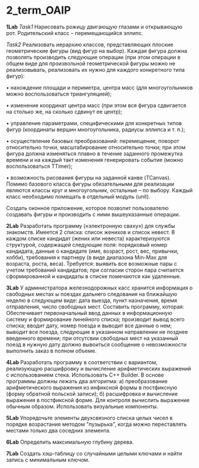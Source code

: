 # 2_term_OAIP
**1Lab**
*Task1* Нарисовать рожицу двигающую глазами и открывающую рот. Родительский класс – перемещающийся эллипс.

*Task2* Реализовать иерархию классов, представляющих плоские геометрические фигуры (вид фигур на выбор). Каждая фигура должна позволять производить следующие операции (при этом операции в общем виде для произвольной геометрической фигуры можно не реализовывать, реализовать их нужно для каждого конкретного типа фигур):

•	нахождение площади и периметра, центра масс (для многоугольников можно воспользоваться триангуляцией);

•	изменение координат центра масс (при этом вся фигура сдвигается на столько же, на сколько сдвинут ее центр);

•	управление параметрами, специфическими для конкретных типов фигур (координаты вершин многоугольника, радиусы эллипса и т. п.);

•	осуществление базовых преобразований: перемещение, поворот относительно точки, масштабирование относительно точки; при этом фигура должна изменяться плавно в течение заданного промежутка времени и на каждый такт изменения генерировать событие (можно воспользоваться TTimer);

•	возможность рисования фигуры на заданной канве (TCanvas).
	Помимо базового класса фигуры обязательными для реализации являются классы круг и многоугольник, остальные – по выбору. Каждый класс необходимо помещать в отдельный модуль (unit).
	
Создать оконное приложение, которое позволит пользователю создавать фигуры и производить с ними вышеуказанные операции.

**2Lab**  Разработать программу («электронную сваху») для службы знакомств. Имеется 2 списка: список женихов и список невест. В каждом списке кандидат (жених или невеста) характеризуются структурой, содержащей следующие поля: порядковый номер кандидата, данные о кандидате (имя, возраст, рост, вес, привычки, хобби), требования к партнеру (в виде диапазона Min-Max для возраста, роста, веса). Требуется: 
выявить все возможные пары с учетом требований кандидатов; 
при согласии сторон пара считается сформированной и кандидаты в списке помечаются как удаленные. 

**3Lab**  У администратора железнодорожных касс хранится информация о свободных местах ы поездах дальнего следования на ближайшую неделю в следующем виде: дата выезда, пункт назначения, время отправления, число свободных мест. Составить программу, которая:
Обеспечивает первоначальный ввод данных в информационную систему и формирование линейного списка;
производит вывод всего списка;
вводит дату, номер поезда и выводит все данные о нем;
выводит все поезда, следующие в указанном направлении не позднее введенного времени;
при отсутсвии свободных мест на указанный поезд в нужную дату должно вывоиться сообщение о невозможности выполнить заказ в полном объеме.

**4Lab**  Разработать программу в соответствии с вариантом, реализующую
расшифровку и вычисление арифметических выражений с использованием стека.
Использовать C++ Builder.
В основе программы должны лежать два алгоритма: a) преобразование
арифметического выражения из инфиксной формы в постфиксную (форму обратной
польской записи); б) расшифровка и вычисление выражения в постфиксной форме. Для
контроля вычислить выражение обычным образом.
Использовать визуальные компоненты.

**5Lab**  Упорядочьте элементы двухсвязного списка целых чисел в порядке возрастания методом "пузырька", когда можно переставлять местами только два соседних элемента.

**6Lab**  Определить максимальную глубину дерева.

**7Lab**  Создать хэш-таблицу со случайными целыми ключами и найти запись с минимальным ключом.
